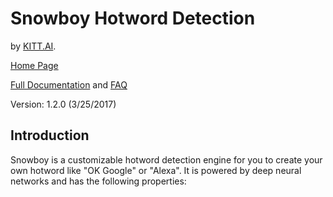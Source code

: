 # Snowboy Hotword Detection

by [KITT.AI](http://kitt.ai).

[Home Page](https://snowboy.kitt.ai)

[Full Documentation](http://docs.kitt.ai/snowboy) and [FAQ](http://docs.kitt.ai/snowboy#faq)

Version: 1.2.0 (3/25/2017)

## Introduction

Snowboy is a customizable hotword detection engine for you to create your own
hotword like "OK Google" or "Alexa". It is powered by deep neural networks and
has the following properties:
